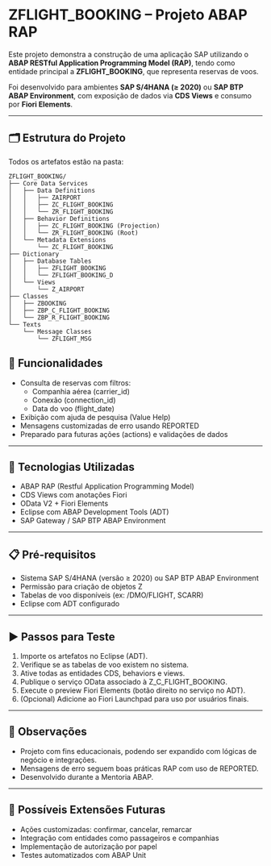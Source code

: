 # ZFLIGHT_BOOKING – Projeto ABAP RAP

Este projeto demonstra a construção de uma aplicação SAP utilizando o **ABAP RESTful Application Programming Model (RAP)**, tendo como entidade principal a **ZFLIGHT_BOOKING**, que representa reservas de voos.

Foi desenvolvido para ambientes **SAP S/4HANA (≥ 2020)** ou **SAP BTP ABAP Environment**, com exposição de dados via **CDS Views** e consumo por **Fiori Elements**.

---

## 🗂 Estrutura do Projeto

Todos os artefatos estão na pasta:

```plaintext
ZFLIGHT_BOOKING/
├── Core Data Services
│   ├── Data Definitions
│   │   ├── ZAIRPORT
│   │   ├── ZC_FLIGHT_BOOKING
│   │   └── ZR_FLIGHT_BOOKING
│   ├── Behavior Definitions
│   │   ├── ZC_FLIGHT_BOOKING (Projection)
│   │   └── ZR_FLIGHT_BOOKING (Root)
│   └── Metadata Extensions
│       └── ZC_FLIGHT_BOOKING
├── Dictionary
│   ├── Database Tables
│   │   ├── ZFLIGHT_BOOKING
│   │   └── ZFLIGHT_BOOKING_D
│   └── Views
│       └── Z_AIRPORT
├── Classes
│   ├── ZBOOKING
│   ├── ZBP_C_FLIGHT_BOOKING
│   └── ZBP_R_FLIGHT_BOOKING
└── Texts
    └── Message Classes
        └── ZFLIGHT_MSG
```

## 🔧 Funcionalidades

- Consulta de reservas com filtros:
  - Companhia aérea (carrier_id)
  - Conexão (connection_id)
  - Data do voo (flight_date)
- Exibição com ajuda de pesquisa (Value Help)
- Mensagens customizadas de erro usando REPORTED
- Preparado para futuras ações (actions) e validações de dados

---

## 🧰 Tecnologias Utilizadas

- ABAP RAP (Restful Application Programming Model)
- CDS Views com anotações Fiori
- OData V2 + Fiori Elements
- Eclipse com ABAP Development Tools (ADT)
- SAP Gateway / SAP BTP ABAP Environment

---

## 📋 Pré-requisitos

- Sistema SAP S/4HANA (versão ≥ 2020) ou SAP BTP ABAP Environment
- Permissão para criação de objetos Z
- Tabelas de voo disponíveis (ex: /DMO/FLIGHT, SCARR)
- Eclipse com ADT configurado

---

## ▶️ Passos para Teste

1. Importe os artefatos no Eclipse (ADT).
2. Verifique se as tabelas de voo existem no sistema.
3. Ative todas as entidades CDS, behaviors e views.
4. Publique o serviço OData associado à Z_C_FLIGHT_BOOKING.
5. Execute o preview Fiori Elements (botão direito no serviço no ADT).
6. (Opcional) Adicione ao Fiori Launchpad para uso por usuários finais.

---

## 📌 Observações

- Projeto com fins educacionais, podendo ser expandido com lógicas de negócio e integrações.
- Mensagens de erro seguem boas práticas RAP com uso de REPORTED.
- Desenvolvido durante a Mentoria ABAP.

---

## 🚀 Possíveis Extensões Futuras

- Ações customizadas: confirmar, cancelar, remarcar
- Integração com entidades como passageiros e companhias
- Implementação de autorização por papel
- Testes automatizados com ABAP Unit
 
